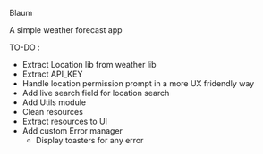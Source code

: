Blaum

A simple weather forecast app


TO-DO : 
- Extract Location lib from weather lib 
- Extract API_KEY
- Handle location permission prompt in a more UX fridendly way
- Add live search field for location search
- Add Utils module
- Clean resources
- Extract resources to UI
- Add custom Error manager
  - Display toasters for any error
